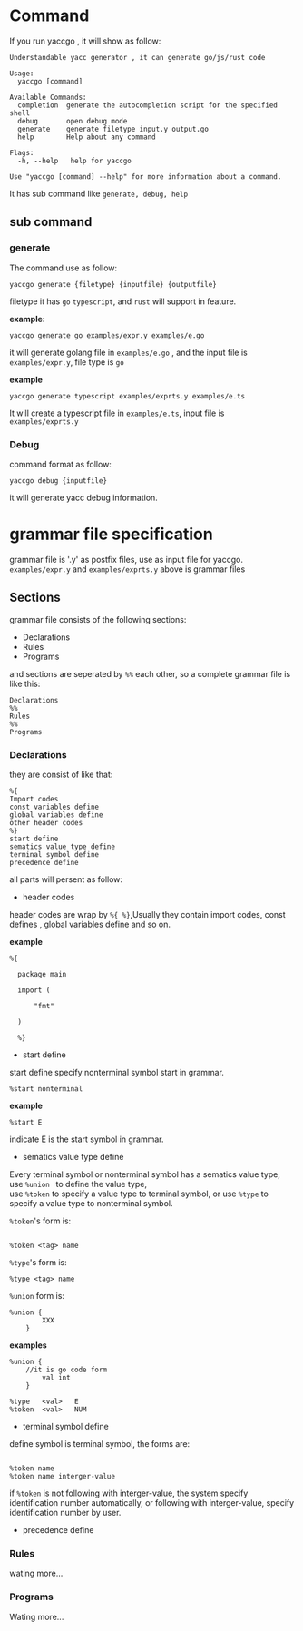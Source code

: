 # Command
If you run yaccgo , it will show as follow:
```
Understandable yacc generator , it can generate go/js/rust code

Usage:
  yaccgo [command]

Available Commands:
  completion  generate the autocompletion script for the specified shell
  debug       open debug mode
  generate    generate filetype input.y output.go
  help        Help about any command

Flags:
  -h, --help   help for yaccgo

Use "yaccgo [command] --help" for more information about a command.
```
It has sub command like `generate, debug, help`
## sub command
### generate
The command use as follow:
```
yaccgo generate {filetype} {inputfile} {outputfile} 
```
filetype it has `go` `typescript`, and `rust` will support in feature.

**example:**
```
yaccgo generate go examples/expr.y examples/e.go
```
it will generate golang file in `examples/e.go` , and the input file is `examples/expr.y`, file type is `go`

**example**
```
yaccgo generate typescript examples/exprts.y examples/e.ts
```
It will create a typescript file in `examples/e.ts`, input file is `examples/exprts.y`

### Debug
command format as follow:
```
yaccgo debug {inputfile}
```
it will generate yacc debug information.

# grammar file specification
grammar file is '.y' as postfix files, use as input file for yaccgo.
 `examples/expr.y` and  `examples/exprts.y` above is grammar files
## Sections
grammar file consists of the following sections:

- Declarations
- Rules
- Programs

and sections are seperated by `%%` each other, so a complete grammar file is like this:
```
Declarations
%%
Rules
%%
Programs
```

### Declarations
they are consist of like that:
```
%{
Import codes
const variables define
global variables define
other header codes
%}
start define
sematics value type define
terminal symbol define
precedence define
```
all parts will persent as follow:

* header codes
 
 header codes are wrap by `%{ %}`,Usually they contain import codes, const defines , global variables define and so on.
 
  **example**
  ```
  %{
	
	package main
	
	import (

		"fmt"

	)
	
	%}
  ```
* start define 
 
 start define specify nonterminal symbol start in grammar. 
  ```
  %start nonterminal
  ```
 
 **example**
```
%start E
``` 
indicate E is the start symbol in grammar.

* sematics value type define

Every terminal symbol or nonterminal symbol has a sematics value type,  use `%union ` to define the value type,  
use `%token` to specify a value type to terminal symbol, 
or use `%type` to specify a value type to nonterminal symbol.

`%token`'s form is:

```

%token <tag> name

```
`%type`'s form is:

```
%type <tag> name
```
`%union` form is:

```
%union {
		XXX
	}
```
**examples**

```
%union {
    //it is go code form
		val int
	}
	
%type	<val>	E
%token	<val>	NUM
```

* terminal symbol define

define symbol is terminal symbol, the forms are:

```

%token name
%token name interger-value
```

if `%token` is not following with interger-value, the system specify identification number automatically, or following with interger-value, specify identification number by user.

* precedence define

### Rules
wating more...

### Programs
Wating more...